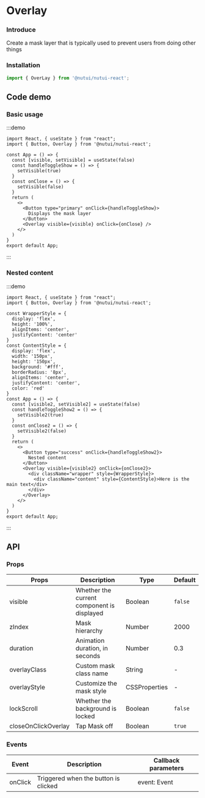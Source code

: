 # Overlay 

### Introduce

Create a mask layer that is typically used to prevent users from doing other things

### Installation


``` ts
import { OverLay } from '@nutui/nutui-react';
```

## Code demo

### Basic usage

:::demo
```tsx
import React, { useState } from "react";
import { Button, Overlay } from '@nutui/nutui-react';

const App = () => {
  const [visible, setVisible] = useState(false)
  const handleToggleShow = () => {
    setVisible(true)
  }
  const onClose = () => {
    setVisible(false)
  }
  return (
    <>
      <Button type="primary" onClick={handleToggleShow}>
        Displays the mask layer
      </Button>
      <Overlay visible={visible} onClick={onClose} />
    </>
  )
}
export default App;
```
:::

### Nested content

:::demo
```tsx
import React, { useState } from "react";
import { Button, Overlay } from '@nutui/nutui-react';

const WrapperStyle = {
  display: 'flex',
  height: '100%',
  alignItems: 'center',
  justifyContent: 'center'
}
const ContentStyle = {
  display: 'flex',
  width: '150px',
  height: '150px',
  background: '#fff',
  borderRadius: '8px',
  alignItems: 'center',
  justifyContent: 'center',
  color: 'red'
}
const App = () => {
  const [visible2, setVisible2] = useState(false)
  const handleToggleShow2 = () => {
    setVisible2(true)
  }
  const onClose2 = () => {
    setVisible2(false)
  }
  return (
    <>
      <Button type="success" onClick={handleToggleShow2}>
        Nested content
      </Button>
      <Overlay visible={visible2} onClick={onClose2}>
        <div className="wrapper" style={WrapperStyle}>
          <div className="content" style={ContentStyle}>Here is the main text</div>
        </div>
      </Overlay>
    </>
  )
}
export default App;
```
:::

## API

### Props

| Props                   | Description             | Type           | Default |
| ---------------------- | ---------------- | -------------- | ------ |
| visible                   | Whether the current component is displayed | Boolean        | `false`  |
| zIndex                | Mask hierarchy         | Number | 2000   |
| duration               | Animation duration, in seconds | Number | 0.3    |
| overlayClass          | Custom mask class name   | String         | -      |
| overlayStyle          | Customize the mask style   | CSSProperties  | -      |
| lockScroll          | Whether the background is locked   | Boolean  | `false`     |
| closeOnClickOverlay | Tap Mask off | Boolean        | `true`   |

### Events

| Event | Description       | Callback parameters     |
| ------ | ---------- | ------------ |
| onClick  | Triggered when the button is clicked | event: Event |
